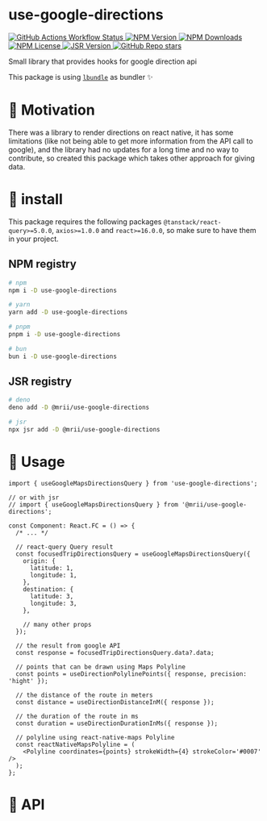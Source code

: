 # use-google-directions

<a href="https://github.com/AbdUlHamedMaree/use-google-directions/actions/workflows/release.yml">
  <img alt="GitHub Actions Workflow Status" src="https://img.shields.io/github/actions/workflow/status/AbdUlHamedMaree/use-google-directions/release.yml?logo=github">
</a>
<a href="https://www.npmjs.com/package/use-google-directions">
  <img alt="NPM Version" src="https://img.shields.io/npm/v/use-google-directions?logo=npm">
</a>
<a href="https://www.npmjs.com/package/use-google-directions">
  <img alt="NPM Downloads" src="https://img.shields.io/npm/dw/use-google-directions?logo=npm">
</a>
<a href="https://www.npmjs.com/package/use-google-directions">
  <img alt="NPM License" src="https://img.shields.io/npm/l/use-google-directions">
</a>
<a href="https://jsr.io/@mrii/use-google-directions">
  <img alt="JSR Version" src="https://img.shields.io/jsr/v/%40mrii/use-google-directions?logo=jsr">
</a>
<a href="https://github.com/AbdUlHamedMaree/use-google-directions">
  <img alt="GitHub Repo stars" src="https://img.shields.io/github/stars/AbdUlHamedMaree/use-google-directions">
</a>

Small library that provides hooks for google direction api

This package is using [`lbundle`](https://github.com/AbdUlHamedMaree/lbundle) as bundler ✨

# 🚀 Motivation

There was a library to render directions on react native, it has some limitations (like not being able to get more information from the API call to google),
and the library had no updates for a long time and no way to contribute, so created this package which takes other approach for giving data.

# 💾 install

This package requires the following packages `@tanstack/react-query>=5.0.0`, `axios>=1.0.0` and `react>=16.0.0`, so make sure to have them in your project.

## NPM registry

```bash
# npm
npm i -D use-google-directions

# yarn
yarn add -D use-google-directions

# pnpm
pnpm i -D use-google-directions

# bun
bun i -D use-google-directions
```

## JSR registry

```bash
# deno
deno add -D @mrii/use-google-directions

# jsr
npx jsr add -D @mrii/use-google-directions
```

# 🔧 Usage

```tsx
import { useGoogleMapsDirectionsQuery } from 'use-google-directions';

// or with jsr
// import { useGoogleMapsDirectionsQuery } from '@mrii/use-google-directions';

const Component: React.FC = () => {
  /* ... */

  // react-query Query result
  const focusedTripDirectionsQuery = useGoogleMapsDirectionsQuery({
    origin: {
      latitude: 1,
      longitude: 1,
    },
    destination: {
      latitude: 3,
      longitude: 3,
    },

    // many other props
  });

  // the result from google API
  const response = focusedTripDirectionsQuery.data?.data;

  // points that can be drawn using Maps Polyline
  const points = useDirectionPolylinePoints({ response, precision: 'hight' });

  // the distance of the route in meters
  const distance = useDirectionDistanceInM({ response });

  // the duration of the route in ms
  const duration = useDirectionDurationInMs({ response });

  // polyline using react-native-maps Polyline
  const reactNativeMapsPolyline = (
    <Polyline coordinates={points} strokeWidth={4} strokeColor='#0007' />
  );
};
```

# 🧰 API
